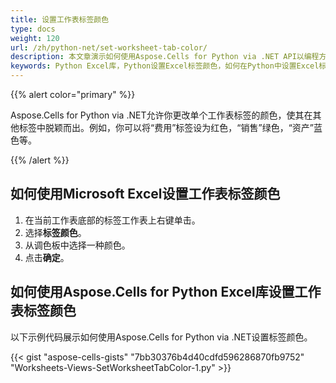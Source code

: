 ```yaml
---
title: 设置工作表标签颜色
type: docs
weight: 120
url: /zh/python-net/set-worksheet-tab-color/
description: 本文章演示如何使用Aspose.Cells for Python via .NET API以编程方式设置Excel工作表标签颜色的示例代码。
keywords: Python Excel库，Python设置Excel标签颜色，如何在Python中设置Excel标签颜色，如何设置工作表标签颜色。
---
```


{{% alert color="primary" %}} 

Aspose.Cells for Python via .NET允许你更改单个工作表标签的颜色，使其在其他标签中脱颖而出。例如，你可以将“费用”标签设为红色，“销售”绿色，“资产”蓝色等。

{{% /alert %}} 

## **如何使用Microsoft Excel设置工作表标签颜色**
1. 在当前工作表底部的标签工作表上右键单击。
1. 选择**标签颜色**。
1. 从调色板中选择一种颜色。
1. 点击**确定**。

## **如何使用Aspose.Cells for Python Excel库设置工作表标签颜色**
以下示例代码展示如何使用Aspose.Cells for Python via .NET设置标签颜色。



{{< gist "aspose-cells-gists" "7bb30376b4d40cdfd596286870fb9752" "Worksheets-Views-SetWorksheetTabColor-1.py" >}}
